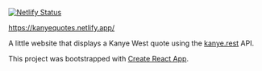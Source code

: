 [![Netlify Status](https://api.netlify.com/api/v1/badges/075a4907-4eb5-4216-a5fa-64b022f5999d/deploy-status)](https://app.netlify.com/sites/kanyequotes/deploys)

https://kanyequotes.netlify.app/


A little website that displays a Kanye West quote using the [kanye.rest](https://kanye.rest/) API.

This project was bootstrapped with [Create React App](https://github.com/facebook/create-react-app).
